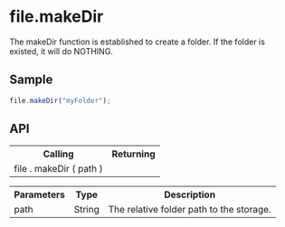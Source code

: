 <H1>file.makeDir</H1>

The makeDir function is established to create a folder. If the folder is existed, it will do NOTHING.

<h2>Sample</h2>

```javascript
file.makeDir("myFolder");
```

<h2>API</h2>

<table>
<tr><th>Calling</th><th>Returning</th></tr>
<tr><td>file . makeDir ( path )</td><td></td></tr>
</table>


<table>
<tr><th>Parameters</th><th>Type</th><th>Description</th></tr>
<tr><td>path</td><td>String</td><td>The relative folder path to the storage.</td></tr>
</table>
